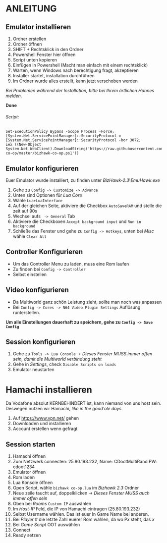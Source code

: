 # ANLEITUNG

## Emulator installieren

1. Ordner erstellen
2. Ordner öffnen
3. SHIFT + Rechtsklick in den Ordner
4. Powershell Fenster hier öffnen
5. Script unten kopieren
6. Einfügen in Powershell (Macht man einfach mit einem rechtsklick)
7. Warten, wenn Windows nach berechtigung fragt, akzeptieren
8. Installer startet, installation durchführen
9.  Im Ordner wurde alles erstellt, kann jetzt verschoben werden


*Bei Problemen während der Installation, bitte bei Ihrem örtlichen Hannes melden.*


  **Done**

###### Script:
```
Set-ExecutionPolicy Bypass -Scope Process -Force;
[System.Net.ServicePointManager]::SecurityProtocol = [System.Net.ServicePointManager]::SecurityProtocol -bor 3072;
iex ((New-Object System.Net.WebClient).DownloadString('https://raw.githubusercontent.com/TestRunnerSRL/bizhawk-co-op/master/bizhawk-co-op.ps1'))
```

## Emulator konfigurieren
Euer Emulator wurde installiert, zu finden unter *BizHawk-2.3\EmuHawk.exe*

1. Gehe zu  ```Config -> Customize -> Advance``` 
2. Unten sind Optionen für *Lua Core*
3. Wähle ```Lua+LuaInterface```
4. Auf der gleichen Seite, aktiviere die Checkbox ```AutoSaveRAM``` und stelle die zeit auf 90s
5. Wechsel aufs ``` -> General``` Tab
6. Aktiviere die Checkboxen ```Accept background input``` und ```Run in background```
7. Schließe das Fenster und gehe zu ```Config -> Hotkeys```, unten bei *Misc* wähle ```Clear All```

## Controller Konfigurieren

- Um das Controller Menu zu laden, muss eine Rom laufen
- Zu finden bei ```Config -> Controller```
- Selbst einstellen


## Video konfigurieren

- Da Multiworld ganz schön Leistung zieht, sollte man noch was anpassen
- Bei ```Config -> Cores -> N64 Video Plugin Settings``` Auflösung runterstellen.

**Um alle Einstellungen dauerhaft zu speichern, gehe zu ```Config -> Save Config```**

## Session konfigurieren

1. Gehe zu ```Tools -> Lua Console``` -> *Dieses Fenster MUSS immer offen sein, damit die Multiworld verbindung steht*
2. Gehe in *Settings*, check ```Disable Scripts on loads```
3. Emulator neustarten

# Hamachi installieren
Da Vodafone absolut KERNBEHINDERT ist, kann niemand von uns host sein. Deswegen nutzen wir Hamachi, *like in the good'ole days*

1. Auf https://www.vpn.net/ gehen
2. Downloaden und installieren
3. Account erstellen wenn gefragt


## Session starten

1. Hamachi öffnen
2. Zum Netzwerk connecten: 25.80.193.232, Name: CDootMultiRand PW: cdoot1234
3. Emulator öffnen
4. Rom laden
5. Lua Konsole öffnen
6. Open Script, wähle ```bizhawk co-op.lua``` im *Bizhawk 2.3* Ordner
7. Neue zeile taucht auf, doppelklicken -> *Dieses Fenster MUSS auch immer offen sein*
8. Oben bei *Rooms* ```Custom IP``` auswählen
9. Im *Host-IP* Feld, die IP von Hamachi eintragen (25.80.193.232)
10. Selbst Username wählen. Das ist euer In Game Name bei anderen.
11. Bei *Player #* die letzte Zahl euerer Rom wählen, da wo P*x* steht, das *x*  
12. Bei *Game Script* OOT auswählen
13. Connect
14. Ready setzen
